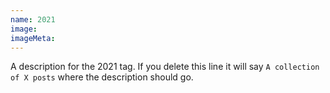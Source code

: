 ```yaml
---
name: 2021
image:
imageMeta:
---
```

A description for the 2021 tag. If you delete this line it will say
`A collection of X posts` where the description should go.
